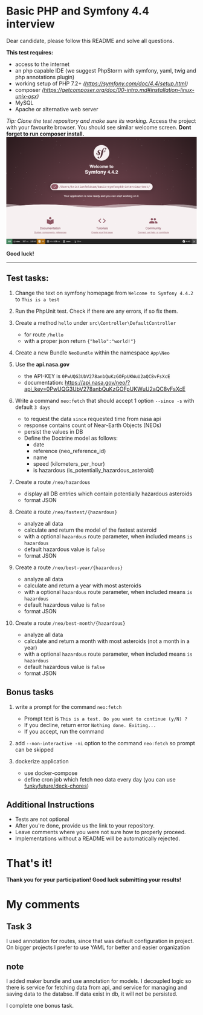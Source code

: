 # Basic PHP and Symfony 4.4 interview

Dear candidate, please follow this README and solve all questions.

**This test requires:**
- access to the internet
- an php capable IDE (we suggest PhpStorm with symfony, yaml, twig and php annotations plugin)
- working setup of PHP 7.2+ *(https://symfony.com/doc/4.4/setup.html)*
- composer *(https://getcomposer.org/doc/00-intro.md#installation-linux-unix-osx)*
- MySQL
- Apache or alternative web server

*Tip: Clone the test repository and make sure its working.*
Access the project with your favourite browser. You should see similar welcome screen. **Dont forget to run composer install.**
![Symfony welcome screen](https://raw.githubusercontent.com/FELDSAM-INC/basic-symfony44-interview-test/master/symfony_screenshot.png)

**Good luck!**


--------


## Test tasks:

1. Change the text on symfony homepage from `Welcome to Symfony 4.4.2` to `This is a test`

1. Run the PhpUnit test. Check if there are any errors, if so fix them.

1. Create a method `hello` under `src\Controller\DefaultController`
   - for route `/hello`
   - with a proper json return `{"hello":"world!"}`

1. Create a new Bundle `NeoBundle` within the namespace `App\Neo`

1. Use the **api.nasa.gov**
   - the API-KEY is `0PwUQG3UbV278anbQuKzGOFpUKWuU2aQC8vFsXcE`
   - documentation: https://api.nasa.gov/neo/?api_key=0PwUQG3UbV278anbQuKzGOFpUKWuU2aQC8vFsXcE
  
1. Write a command `neo:fetch` that should accept 1 option `--since -s` with default `3 days`
   - to request the data `since` requested time from nasa api
   - response contains count of Near-Earth Objects (NEOs)
   - persist the values in DB
   - Define the Doctrine model as follows:
     - date
     - reference (neo_reference_id)
     - name
     - speed (kilometers_per_hour)
     - is hazardous (is_potentially_hazardous_asteroid)

1. Create a route `/neo/hazardous`
   - display all DB entries which contain potentially hazardous asteroids
   - format JSON

1. Create a route `/neo/fastest/{hazardous}`
   - analyze all data
   - calculate and return the model of the fastest asteroid
   - with a optional `hazardous` route parameter, when included means `is hazardous`
   - default hazardous value is `false`
   - format JSON

1. Create a route `/neo/best-year/{hazardous}`
   - analyze all data
   - calculate and return a year with most asteroids
   - with a optional `hazardous` route parameter, when included means `is hazardous`
   - default hazardous value is `false`
   - format JSON

1. Create a route `/neo/best-month/{hazardous}`
   - analyze all data
   - calculate and return a month with most asteroids (not a month in a year)
   - with a optional `hazardous` route parameter, when included means `is hazardous`
   - default hazardous value is `false`
   - format JSON

## Bonus tasks

1. write a prompt for the command `neo:fetch`
   - Prompt text is `This is a test. Do you want to continue (y/N) ?`
   - If you decline, return error `Nothing done. Exiting...`
   - If you accept, run the command
   
1. add `--non-interactive -ni` option to the command `neo:fetch` so prompt can be skipped
   
1. dockerize application
   - use docker-compose
   - define cron job which fetch neo data every day (you can use [funkyfuture/deck-chores](https://hub.docker.com/r/funkyfuture/deck-chores/))
   
## Additional Instructions

- Tests are not optional
- After you're done, provide us the link to your repository.
- Leave comments where you were not sure how to properly proceed.
- Implementations without a README will be automatically rejected.

# That's it!

**Thank you for your participation! Good luck submitting your results!**


# My comments

## Task 3
I used annotation for routes, since that was default configuration in project. 
On bigger projects I prefer to use YAML for better and easier organization

## note
I added maker bundle and use annotation for models.
I decoupled logic so there is service for fetching data from api,
and service for managing and saving data to the databse. If data exist in db, it will not
be persisted.

I complete one bonus task.